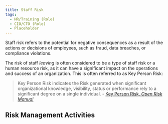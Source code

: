 ```yaml
---
title: Staff Risk
tags: 
  - HR/Training (Role)
  - CIO/CTO (Role)
  - Placeholder
---
```


<BoxOut title="Staff Risk" image="/img/bok/risks/staff-risk.png">

Staff risk refers to the potential for negative consequences as a result of the actions or decisions of employees, such as fraud, data breaches, or compliance violations.  

The risk of staff _leaving_ is often considered to be a type of staff risk or a human resource risk, as it can have a significant impact on the operations and success of an organization. This is often referred to as Key Person Risk:

> Key Person Risk indicates the Risk generated when significant organizational knowledge, visibility, status or performance rely to a significant degree on a single individual. - [Key Person Risk, _Open Risk Manual_](https://www.openriskmanual.org/wiki/Key_Person_Risk)

</BoxOut>

## Risk Management Activities

<BokTagList tag="Staff Risk" filter="Activities" />